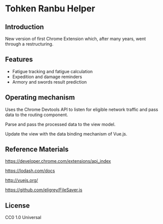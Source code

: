 # Tohken Ranbu Helper
## Introduction
New version of first Chrome Extension which, after many years, went through a restructuring.

## Features
* Fatigue tracking and fatigue calculation
* Expedition and damage reminders
* Armory and swords result prediction

## Operating mechanism
Uses the Chrome Devtools API to listen for eligible network traffic and pass data to the routing component.

Parse and pass the processed data to the view model.

Update the view with the data binding mechanism of Vue.js.

## Reference Materials
https://developer.chrome.com/extensions/api_index

https://lodash.com/docs

http://vuejs.org/

https://github.com/eligrey/FileSaver.js

## License
CC0 1.0 Universal
